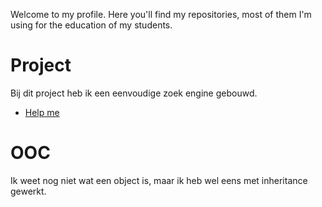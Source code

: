 Welcome to my profile. Here you'll find my repositories, most of them I'm using for the education of my students.

# Project
Bij dit project heb ik een eenvoudige zoek engine gebouwd.
* [Help me](www.google.com)

# OOC
Ik weet nog niet wat een object is, maar ik heb wel eens met inheritance gewerkt.
